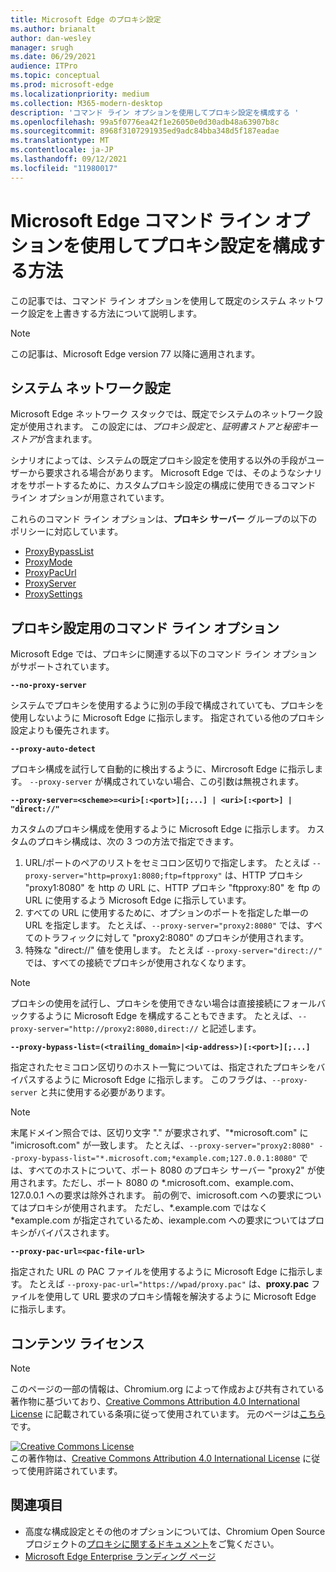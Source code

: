 ```yaml
---
title: Microsoft Edge のプロキシ設定
ms.author: brianalt
author: dan-wesley
manager: srugh
ms.date: 06/29/2021
audience: ITPro
ms.topic: conceptual
ms.prod: microsoft-edge
ms.localizationpriority: medium
ms.collection: M365-modern-desktop
description: 'コマンド ライン オプションを使用してプロキシ設定を構成する '
ms.openlocfilehash: 99a5f0776ea42f1e26050e0d30adb48a63907b8c
ms.sourcegitcommit: 8968f3107291935ed9adc84bba348d5f187eadae
ms.translationtype: MT
ms.contentlocale: ja-JP
ms.lasthandoff: 09/12/2021
ms.locfileid: "11980017"
---
```

# <a name="how-to-use-microsoft-edge-command-line-options-to-configure-proxy-settings"></a>Microsoft Edge コマンド ライン オプションを使用してプロキシ設定を構成する方法

この記事では、コマンド ライン オプションを使用して既定のシステム ネットワーク設定を上書きする方法について説明します。

>[!NOTE]
>この記事は、Microsoft Edge version 77 以降に適用されます。

## <a name="system-network-settings"></a>システム ネットワーク設定

Microsoft Edge ネットワーク スタックでは、既定でシステムのネットワーク設定が使用されます。 この設定には、*プロキシ設定*と、*証明書ストアと秘密キー ストア*が含まれます。

シナリオによっては、システムの既定プロキシ設定を使用する以外の手段がユーザーから要求される場合があります。 Microsoft Edge では、そのようなシナリオをサポートするために、カスタムプロキシ設定の構成に使用できるコマンド ライン オプションが用意されています。

これらのコマンド ライン オプションは、**プロキシ サーバー** グループの以下のポリシーに対応しています。

- [ProxyBypassList](./microsoft-edge-policies.md#proxybypasslist)
- [ProxyMode](./microsoft-edge-policies.md#proxymode)
- [ProxyPacUrl](./microsoft-edge-policies.md#proxypacurl)
- [ProxyServer](./microsoft-edge-policies.md#proxyserver)
- [ProxySettings](./microsoft-edge-policies.md#proxysettings)

## <a name="command-line-options-for-proxy-settings"></a>プロキシ設定用のコマンド ライン オプション

Microsoft Edge では、プロキシに関連する以下のコマンド ライン オプションがサポートされています。

 **`--no-proxy-server`**
 
システムでプロキシを使用するように別の手段で構成されていても、プロキシを使用しないように Microsoft Edge に指示します。 指定されている他のプロキシ設定よりも優先されます。

**`--proxy-auto-detect`**

プロキシ構成を試行して自動的に検出するように、Mircrosoft Edge に指示します。 `--proxy-server` が構成されていない場合、この引数は無視されます。

**`--proxy-server=<scheme>=<uri>[:<port>][;...] | <uri>[:<port>] | "direct://"`**

カスタムのプロキシ構成を使用するように Microsoft Edge に指示します。 カスタムのプロキシ構成は、次の 3 つの方法で指定できます。

1. URL/ポートのペアのリストをセミコロン区切りで指定します。 たとえば `--proxy-server="http=proxy1:8080;ftp=ftpproxy"` は、HTTP プロキシ "proxy1:8080" を http の URL に、HTTP プロキシ "ftpproxy:80" を ftp の URL に使用するよう Microsoft Edge に指示しています。
2. すべての URL に使用するために、オプションのポートを指定した単一の URL を指定します。 たとえば、`--proxy-server="proxy2:8080"` では、すべてのトラフィックに対して "proxy2:8080" のプロキシが使用されます。
3. 特殊な "direct://" 値を使用します。 たとえば `--proxy-server="direct://"` では、すべての接続でプロキシが使用されなくなります。 

>[!NOTE]
>プロキシの使用を試行し、プロキシを使用できない場合は直接接続にフォールバックするように Microsoft Edge を構成することもできます。 たとえば、`--proxy-server="http://proxy2:8080,direct://` と記述します。

**`--proxy-bypass-list=(<trailing_domain>|<ip-address>)[:<port>][;...]`**

指定されたセミコロン区切りのホスト一覧については、指定されたプロキシをバイパスするように Microsoft Edge に指示します。 このフラグは、`--proxy-server` と共に使用する必要があります。

>[!NOTE]
>末尾ドメイン照合では、区切り文字 "." が要求されず、"\*microsoft.com" に "imicrosoft.com" が一致します。 たとえば、`--proxy-server="proxy2:8080" --proxy-bypass-list="*.microsoft.com;*example.com;127.0.0.1:8080"` では、すべてのホストについて、ポート 8080 のプロキシ サーバー "proxy2" が使用されます。ただし、ポート 8080 の \*.microsoft.com、example.com、127.0.0.1 への要求は除外されます。 前の例で、imicrosoft.com への要求についてはプロキシが使用されます。 ただし、\*.example.com ではなく \*example.com が指定されているため、iexample.com への要求についてはプロキシがバイパスされます。

**`--proxy-pac-url=<pac-file-url>`**

指定された URL の PAC ファイルを使用するように Microsoft Edge に指示します。 たとえば `--proxy-pac-url="https://wpad/proxy.pac"` は、**proxy.pac** ファイルを使用して URL 要求のプロキシ情報を解決するように Microsoft Edge に指示します。

## <a name="content-license"></a>コンテンツ ライセンス

> [!NOTE]
> このページの一部の情報は、Chromium.org によって作成および共有されている著作物に基づいており、[Creative Commons Attribution 4.0 International License](http://creativecommons.org/licenses/by/4.0/) に記載されている条項に従って使用されています。 元のページは[こちら](https://www.chromium.org/developers/design-documents/network-settings#TOC-Command-line-options-for-proxy-sett)です。
  
<a rel="license" href="http://creativecommons.org/licenses/by/4.0/"><img alt="Creative Commons License" style="border-width:0" src="https://i.creativecommons.org/l/by/4.0/88x31.png" /></a><br />この著作物は、<a rel="license" href="http://creativecommons.org/licenses/by/4.0/">Creative Commons Attribution 4.0 International License</a> に従って使用許諾されています。

## <a name="see-also"></a>関連項目

- 高度な構成設定とその他のオプションについては、Chromium Open Source プロジェクトの[プロキシに関するドキュメント](https://chromium.googlesource.com/chromium/src/+/HEAD/net/docs/proxy.md)をご覧ください。
- [Microsoft Edge Enterprise ランディング ページ](https://aka.ms/EdgeEnterprise)